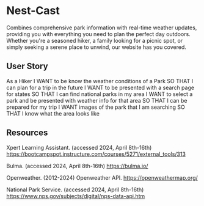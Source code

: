 # Nest-Cast
Combines comprehensive park information with real-time weather updates, providing you with everything you need to plan the perfect day outdoors. Whether you're a seasoned hiker, a family looking for a picnic spot, or simply seeking a serene place to unwind, our website has you covered.

## User Story
As a Hiker
I WANT to be know the weather conditions of a Park
SO THAT I can plan for a trip in the future
I WANT to be presented with a search page for states
SO THAT I can find national parks in my area
I WANT to select a park and be presented with weather info for that area
SO THAT I can be prepared for my trip
I WANT images of the park that I am searching
SO THAT I know what the area looks like

## Resources

Xpert Learning Assistant. (accessed 2024, April 8th-16th) https://bootcampspot.instructure.com/courses/5271/external_tools/313

Bulma. (accessed 2024, April 8th-16th) https://bulma.io/

Openweather. (2012-2024) Openweather API. https://openweathermap.org/

National Park Service. (accessed 2024, April 8th-16th) https://www.nps.gov/subjects/digital/nps-data-api.htm